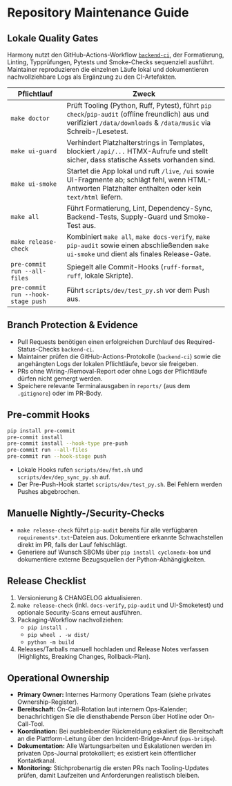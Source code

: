 # Repository Maintenance Guide

## Lokale Quality Gates

Harmony nutzt den GitHub-Actions-Workflow [`backend-ci`](../../.github/workflows/ci.yml), der Formatierung, Linting, Typprüfungen, Pytests und Smoke-Checks sequenziell ausführt. Maintainer reproduzieren die einzelnen Läufe lokal und dokumentieren nachvollziehbare Logs als Ergänzung zu den CI-Artefakten.

| Pflichtlauf | Zweck |
| ------------ | ----- |
| `make doctor` | Prüft Tooling (Python, Ruff, Pytest), führt `pip check`/`pip-audit` (offline freundlich) aus und verifiziert `/data/downloads` & `/data/music` via Schreib-/Lesetest. |
| `make ui-guard` | Verhindert Platzhalterstrings in Templates, blockiert `/api/...` HTMX-Aufrufe und stellt sicher, dass statische Assets vorhanden sind. |
| `make ui-smoke` | Startet die App lokal und ruft `/live`, `/ui` sowie UI-Fragmente ab; schlägt fehl, wenn HTML-Antworten Platzhalter enthalten oder kein `text/html` liefern. |
| `make all` | Führt Formatierung, Lint, Dependency-Sync, Backend-Tests, Supply-Guard und Smoke-Test aus. |
| `make release-check` | Kombiniert `make all`, `make docs-verify`, `make pip-audit` sowie einen abschließenden `make ui-smoke` und dient als finales Release-Gate. |
| `pre-commit run --all-files` | Spiegelt alle Commit-Hooks (`ruff-format`, `ruff`, lokale Skripte). |
| `pre-commit run --hook-stage push` | Führt `scripts/dev/test_py.sh` vor dem Push aus. |

## Branch Protection & Evidence

- Pull Requests benötigen einen erfolgreichen Durchlauf des Required-Status-Checks `backend-ci`.
- Maintainer prüfen die GitHub-Actions-Protokolle (`backend-ci`) sowie die angehängten Logs der lokalen Pflichtläufe, bevor sie freigeben.
- PRs ohne Wiring-/Removal-Report oder ohne Logs der Pflichtläufe dürfen nicht gemergt werden.
- Speichere relevante Terminalausgaben in `reports/` (aus dem `.gitignore`) oder im PR-Body.

## Pre-commit Hooks

```bash
pip install pre-commit
pre-commit install
pre-commit install --hook-type pre-push
pre-commit run --all-files
pre-commit run --hook-stage push
```

- Lokale Hooks rufen `scripts/dev/fmt.sh` und `scripts/dev/dep_sync_py.sh` auf.
- Der Pre-Push-Hook startet `scripts/dev/test_py.sh`. Bei Fehlern werden Pushes abgebrochen.

## Manuelle Nightly-/Security-Checks

- `make release-check` führt `pip-audit` bereits für alle verfügbaren `requirements*.txt`-Dateien aus. Dokumentiere erkannte
  Schwachstellen direkt im PR, falls der Lauf fehlschlägt.
- Generiere auf Wunsch SBOMs über `pip install cyclonedx-bom` und dokumentiere externe Bezugsquellen der Python-Abhängigkeiten.

## Release Checklist

1. Versionierung & CHANGELOG aktualisieren.
2. `make release-check` (inkl. `docs-verify`, `pip-audit` und UI-Smoketest) und optionale Security-Scans erneut ausführen.
3. Packaging-Workflow nachvollziehen:
   - `pip install .`
   - `pip wheel . -w dist/`
   - `python -m build`
4. Releases/Tarballs manuell hochladen und Release Notes verfassen (Highlights, Breaking Changes, Rollback-Plan).

## Operational Ownership

- **Primary Owner:** Internes Harmony Operations Team (siehe privates Ownership-Register).
- **Bereitschaft:** On-Call-Rotation laut internem Ops-Kalender; benachrichtigen Sie die diensthabende Person über Hotline oder On-Call-Tool.
- **Koordination:** Bei ausbleibender Rückmeldung eskaliert die Bereitschaft an die Plattform-Leitung über den Incident-Bridge-Anruf (`ops-bridge`).
- **Dokumentation:** Alle Wartungsarbeiten und Eskalationen werden im privaten Ops-Journal protokolliert; es existiert kein öffentlicher Kontaktkanal.
- **Monitoring:** Stichprobenartig die ersten PRs nach Tooling-Updates prüfen, damit Laufzeiten und Anforderungen realistisch bleiben.
